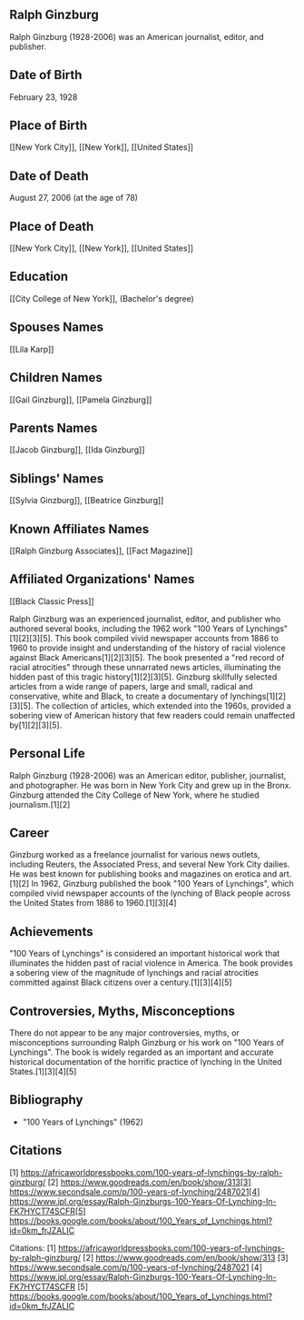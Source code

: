 ## Ralph Ginzburg
Ralph Ginzburg (1928-2006) was an American journalist, editor, and publisher.

## Date of Birth
February 23, 1928

## Place of Birth
[[New York City]], [[New York]], [[United States]]

## Date of Death
August 27, 2006 (at the age of 78)

## Place of Death
[[New York City]], [[New York]], [[United States]]

## Education
[[City College of New York]], (Bachelor's degree)

## Spouses Names
[[Lila Karp]]

## Children Names
[[Gail Ginzburg]], [[Pamela Ginzburg]]

## Parents Names
[[Jacob Ginzburg]], [[Ida Ginzburg]]

## Siblings' Names
[[Sylvia Ginzburg]], [[Beatrice Ginzburg]]

## Known Affiliates Names
[[Ralph Ginzburg Associates]], [[Fact Magazine]]

## Affiliated Organizations' Names
[[Black Classic Press]]

Ralph Ginzburg was an experienced journalist, editor, and publisher who authored several books, including the 1962 work "100 Years of Lynchings"[1][2][3][5]. This book compiled vivid newspaper accounts from 1886 to 1960 to provide insight and understanding of the history of racial violence against Black Americans[1][2][3][5]. The book presented a "red record of racial atrocities" through these unnarrated news articles, illuminating the hidden past of this tragic history[1][2][3][5]. Ginzburg skillfully selected articles from a wide range of papers, large and small, radical and conservative, white and Black, to create a documentary of lynchings[1][2][3][5]. The collection of articles, which extended into the 1960s, provided a sobering view of American history that few readers could remain unaffected by[1][2][3][5].

## Personal Life
Ralph Ginzburg (1928-2006) was an American editor, publisher, journalist, and photographer. He was born in New York City and grew up in the Bronx. Ginzburg attended the City College of New York, where he studied journalism.[1][2]

## Career
Ginzburg worked as a freelance journalist for various news outlets, including Reuters, the Associated Press, and several New York City dailies. He was best known for publishing books and magazines on erotica and art.[1][2] In 1962, Ginzburg published the book "100 Years of Lynchings", which compiled vivid newspaper accounts of the lynching of Black people across the United States from 1886 to 1960.[1][3][4]

## Achievements
"100 Years of Lynchings" is considered an important historical work that illuminates the hidden past of racial violence in America. The book provides a sobering view of the magnitude of lynchings and racial atrocities committed against Black citizens over a century.[1][3][4][5]

## Controversies, Myths, Misconceptions
There do not appear to be any major controversies, myths, or misconceptions surrounding Ralph Ginzburg or his work on "100 Years of Lynchings". The book is widely regarded as an important and accurate historical documentation of the horrific practice of lynching in the United States.[1][3][4][5]

## Bibliography
- "100 Years of Lynchings" (1962)

## Citations
[1] https://africaworldpressbooks.com/100-years-of-lynchings-by-ralph-ginzburg/
[2] https://www.goodreads.com/en/book/show/313[3] https://www.secondsale.com/p/100-years-of-lynching/2487021[4] https://www.ipl.org/essay/Ralph-Ginzburgs-100-Years-Of-Lynching-In-FK7HYCT74SCFR[5] https://books.google.com/books/about/100_Years_of_Lynchings.html?id=0km_frJZALIC

Citations:
[1] https://africaworldpressbooks.com/100-years-of-lynchings-by-ralph-ginzburg/
[2] https://www.goodreads.com/en/book/show/313
[3] https://www.secondsale.com/p/100-years-of-lynching/2487021
[4] https://www.ipl.org/essay/Ralph-Ginzburgs-100-Years-Of-Lynching-In-FK7HYCT74SCFR
[5] https://books.google.com/books/about/100_Years_of_Lynchings.html?id=0km_frJZALIC